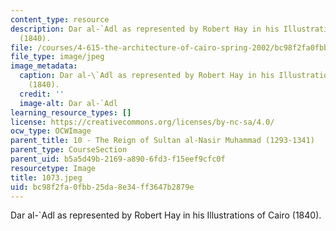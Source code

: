 ```yaml
---
content_type: resource
description: Dar al-`Adl as represented by Robert Hay in his Illustrations of Cairo
  (1840).
file: /courses/4-615-the-architecture-of-cairo-spring-2002/bc98f2fa0fbb25da8e34ff3647b2879e_1073.jpeg
file_type: image/jpeg
image_metadata:
  caption: Dar al-\`Adl as represented by Robert Hay in his Illustrations of Cairo
    (1840).
  credit: ''
  image-alt: Dar al-`Adl
learning_resource_types: []
license: https://creativecommons.org/licenses/by-nc-sa/4.0/
ocw_type: OCWImage
parent_title: 10 - The Reign of Sultan al-Nasir Muhammad (1293-1341)
parent_type: CourseSection
parent_uid: b5a5d49b-2169-a890-6fd3-f15eef9cfc0f
resourcetype: Image
title: 1073.jpeg
uid: bc98f2fa-0fbb-25da-8e34-ff3647b2879e
---
```

Dar al-`Adl as represented by Robert Hay in his Illustrations of Cairo (1840).